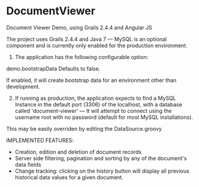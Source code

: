 DocumentViewer
==============

Document Viewer Demo, using Grails 2.4.4 and Angular JS

The project uses Grails 2.4.4 and Java 7 — MySQL is an optional component and is currently only enabled for the production environment.

1) The application has the following configurable option:

demo.bootstrapData Defaults to false.

If enabled, it will create bootstrap data for an environment other than development. 

2) If running as production, the application expects to find a MySQL Instance in the default port (3306) of the localhost, with a database called 'document-viewer' — It will attempt to connect using the username root with no password (default for most MySQL installations).

This may be easily overriden by editing the DataSource.groovy

IMPLEMENTED FEATURES:

- Creation, edition and deletion of document records
- Server side filtering, pagination and sorting by any of the document's data fields
- Change tracking: clicking on the history button will display all previous historical data values for a given document. 
